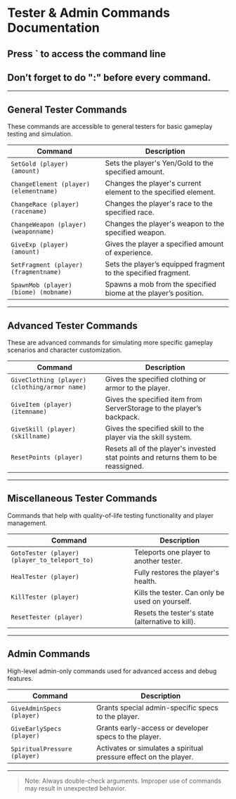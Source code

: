 # Tester & Admin Commands Documentation

## Press ` to access the command line

## Don’t forget to do ":" before every command.

---

## General Tester Commands

These commands are accessible to general testers for basic gameplay testing and simulation.

| Command | Description |
|--------|-------------|
| `SetGold (player) (amount)` | Sets the player's Yen/Gold to the specified amount. |
| `ChangeElement (player) (elementname)` | Changes the player's current element to the specified element. |
| `ChangeRace (player) (racename)` | Changes the player's race to the specified race. |
| `ChangeWeapon (player) (weaponname)` | Changes the player's weapon to the specified weapon. |
| `GiveExp (player) (amount)` | Gives the player a specified amount of experience. |
| `SetFragment (player) (fragmentname)` | Sets the player’s equipped fragment to the specified fragment. |
| `SpawnMob (player) (biome) (mobname)` | Spawns a mob from the specified biome at the player’s position. |

---

## Advanced Tester Commands

These are advanced commands for simulating more specific gameplay scenarios and character customization.

| Command | Description |
|--------|-------------|
| `GiveClothing (player) (clothing/armor name)` | Gives the specified clothing or armor to the player. |
| `GiveItem (player) (itemname)` | Gives the specified item from ServerStorage to the player’s backpack. |
| `GiveSkill (player) (skillname)` | Gives the specified skill to the player via the skill system. |
| `ResetPoints (player)` | Resets all of the player's invested stat points and returns them to be reassigned. |

---

## Miscellaneous Tester Commands

Commands that help with quality-of-life testing functionality and player management.

| Command | Description |
|--------|-------------|
| `GotoTester (player) (player_to_teleport_to)` | Teleports one player to another tester. |
| `HealTester (player)` | Fully restores the player's health. |
| `KillTester (player)` | Kills the tester. Can only be used on yourself. |
| `ResetTester (player)` | Resets the tester's state (alternative to kill). |

---

## Admin Commands

High-level admin-only commands used for advanced access and debug features.

| Command | Description |
|--------|-------------|
| `GiveAdminSpecs (player)` | Grants special admin-specific specs to the player. |
| `GiveEarlySpecs (player)` | Grants early-access or developer specs to the player. |
| `SpiritualPressure (player)` | Activates or simulates a spiritual pressure effect on the player. |

---

> Note: Always double-check arguments. Improper use of commands may result in unexpected behavior.
